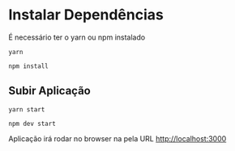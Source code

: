 # Instalar Dependências
É necessário ter o yarn ou npm instalado

~~~console
yarn
~~~
~~~console
npm install
~~~

## Subir Aplicação

~~~console
yarn start
~~~
~~~console
npm dev start
~~~

Aplicação irá rodar no browser na pela URL [http://localhost:3000](http://localhost:3000)


